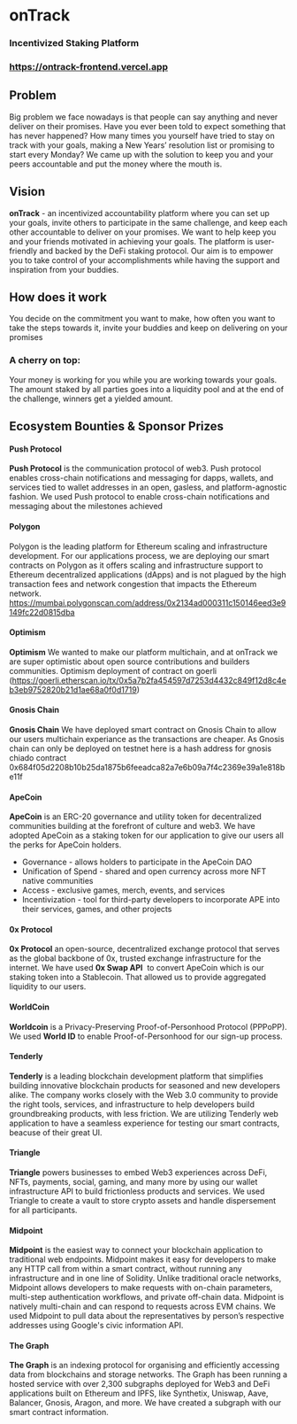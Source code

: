 # onTrack
### Incentivized Staking Platform
### https://ontrack-frontend.vercel.app

## Problem
Big problem we face nowadays is that people can say anything and never deliver on their promises. Have you ever been told to expect something that has never happened? How many times you yourself have tried to stay on track with your goals, making a New Years’ resolution list or promising to start every Monday?  We came up with the solution to keep you and your peers accountable and put the money where the mouth is. 

## Vision
 **onTrack** - an incentivized accountability platform where you can set up your goals, invite others to participate in the same challenge, and keep each other accountable to deliver on your promises. 
We want to help keep you and your friends motivated in achieving your goals. The platform is user-friendly and backed by the DeFi staking protocol. Our aim is to empower you to take control of your accomplishments while having the support and inspiration from your buddies.

## How does it work
You decide on the commitment you want to make, how often you want to take the steps towards it, invite your buddies and keep on delivering on your promises
### A cherry on top: 
Your money is working for you while you are working towards your goals. The amount staked by all parties goes into a liquidity pool and at the end of the challenge, winners get a yielded amount. 


## Ecosystem Bounties & Sponsor Prizes

#### Push Protocol
**Push Protocol** is the communication protocol of web3. Push protocol enables cross-chain notifications and messaging for dapps, wallets, and services tied to wallet addresses in an open, gasless, and platform-agnostic fashion. We used Push protocol to enable cross-chain notifications and messaging about the milestones achieved

#### Polygon 
Polygon is the leading platform for Ethereum scaling and infrastructure development.
For our applications process, we are deploying our smart contracts on Polygon as it offers scaling and infrastructure support to Ethereum decentralized applications (dApps) and is not plagued by the high transaction fees and network congestion that impacts the Ethereum network. https://mumbai.polygonscan.com/address/0x2134ad000311c150146eed3e9149fc22d0815dba

#### Optimism
**Optimism** We wanted to make our platform multichain, and at onTrack we are super optimistic about open source contributions and builders communities.
Optimism deployment of contract on goerli (https://goerli.etherscan.io/tx/0x5a7b2fa454597d7253d4432c849f12d8c4eb3eb9752820b21d1ae68a0f0d1719)

#### Gnosis Chain
**Gnosis Chain** We have deployed smart contract on Gnosis Chain to allow our users multichain experiance as the transactions are cheaper. As Gnosis chain can only be deployed on testnet here is a hash address for gnosis chiado contract 0x684f05d2208b10b25da1875b6feeadca82a7e6b09a7f4c2369e39a1e818be11f


#### ApeCoin
**ApeCoin** is an ERC-20 governance and utility token for decentralized communities building at the forefront of culture and web3. We have adopted ApeCoin as a staking token for our application  to give our users all the perks for ApeCoin holders.
- Governance - allows holders to participate in the ApeCoin DAO
- Unification of Spend - shared and open currency across more NFT native communities
- Access - exclusive games, merch, events, and services
- Incentivization - tool for third-party developers to incorporate APE into their services, games, and other projects

#### 0x Protocol
**0x Protocol** an open-source, decentralized exchange protocol that serves as the global backbone of 0x, trusted exchange infrastructure for the internet. 
We have used **0x Swap API**  to convert ApeCoin which is our staking token into a Stablecoin. That allowed us to provide aggregated liquidity to our users. 


#### WorldCoin
**Worldcoin** is a Privacy-Preserving Proof-of-Personhood Protocol (PPPoPP).  We used **World ID** to enable Proof-of-Personhood for our sign-up process.

#### Tenderly
**Tenderly** is a leading blockchain development platform that simplifies building innovative blockchain products for seasoned and new developers alike. The company works closely with the Web 3.0 community to provide the right tools, services, and infrastructure to help developers build groundbreaking products, with less friction. We are utilizing Tenderly web application to have a seamless experience for testing our smart contracts, beacuse of their great UI.

#### Triangle
**Triangle** powers businesses to embed Web3 experiences across DeFi, NFTs, payments, social, gaming, and many more by using our wallet infrastructure API to build frictionless products and services. We used Triangle to create a vault to store crypto assets and handle dispersement for all participants.

#### Midpoint
**Midpoint** is the easiest way to connect your blockchain application to traditional web endpoints.
Midpoint makes it easy for developers to make any HTTP call from within a smart contract, without running any infrastructure and in one line of Solidity. Unlike traditional oracle networks, Midpoint allows developers to make requests with on-chain parameters, multi-step authentication workflows, and private off-chain data. Midpoint is natively multi-chain and can respond to requests across EVM chains.
We used Midpoint to pull data about the representatives by person’s respective addresses using Google's civic information API.

#### The Graph
**The Graph** is an indexing protocol for organising and efficiently accessing data from blockchains and storage networks. The Graph has been running a hosted service with over 2,300 subgraphs deployed for Web3 and DeFi applications built on Ethereum and IPFS, like Synthetix, Uniswap, Aave, Balancer, Gnosis, Aragon, and more. We have created a subgraph with our smart contract information. 

